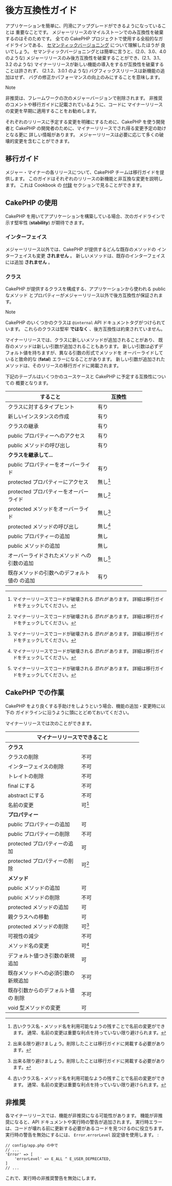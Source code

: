 # 後方互換性ガイド

アプリケーションを簡単に、円滑にアップグレードができるようになっていることは
重要なことです。
メジャーリリースのマイルストーンでのみ互換性を破棄するのはそのためです。
全ての CakePHP プロジェクトで使用する全般的なガイドラインである、
[セマンティックバージョニング](https://semver.org/) について理解したほうが
良いでしょう。
セマンティックバージョニングとは簡単に言うと、(2.0、3.0、4.0 のような)
メジャーリリースのみ後方互換性を破棄することができ、(2.1、3.1、3.2 のような)
マイナーリリースが新しい機能の導入をするが互換性を破棄することは許されず、
(2.1.2、3.0.1 のような) バグフィックスリリースは新機能の追加はせず、
バグの修正かパフォーマンスの向上のみにすることを意味します。

> [!NOTE]
> 非推奨は、フレームワークの次のメジャーバージョンで削除されます。
> 非推奨のコメントや移行ガイドに記載されているように、コードに
> マイナーリリースの変更を早期に適用することをお勧めします。

それぞれのリリースに予定する変更を明確にするために、CakePHP を使う開発者と
CakePHP の開発者のために、マイナーリリースでされ得る変更予定の助けとなる更に
詳しい情報があります。
メジャーリリースは必要に応じて多くの破壊的変更を含むことができます。

## 移行ガイド

メジャー・マイナーの各リリースについて、CakePHP チームは移行ガイドを提供します。
このガイドはそれぞれのリリースの新機能と非互換な変更を説明します。
これは Cookbook の [付録](../appendices) セクションで見ることができます。

## CakePHP の使用

CakePHP を用いてアプリケーションを構築している場合、次のガイドラインで示す堅牢性
(**stability**) が期待できます。

### インターフェイス

メジャーリリース以外では、CakePHP が提供するどんな既存のメソッドの
インターフェイスも変更 **されません** 。
新しいメソッドは、既存のインターフェイスには追加 **されません** 。

### クラス

CakePHP が提供するクラスを構成する、アプリケーションから使われる public なメソッド
とプロパティーがメジャーリリース以外で後方互換性が保証されます。

> [!NOTE]
> CakePHP のいくつかのクラスは `@internal` API ドキュメントタグがつけられています。
> これらのクラスは堅牢 **ではなく** 、後方互換性は約束されていません。

マイナーリリースでは、クラスに新しいメソッドが追加されることがあり、
既存のメソッドは新しい引数が追加されることもあります。
新しい引数は必ずデフォルト値を持ちますが、異なる引数の形式でメソッドを
オーバーライドしていると致命的な (**fatal**) エラーになることがあります。
新しい引数が追加されたメソッドは、そのリリースの移行ガイドに掲載されます。

下記のテーブルはいくつかのユースケースと CakePHP に予定する互換性についての
概要となります。

<table style="width:85%;">
<colgroup>
<col style="width: 55%" />
<col style="width: 29%" />
</colgroup>
<thead>
<tr>
<th>すること</th>
<th>互換性</th>
</tr>
</thead>
<tbody>
<tr>
<td>クラスに対するタイプヒント</td>
<td>有り</td>
</tr>
<tr>
<td>新しいインスタンスの作成</td>
<td>有り</td>
</tr>
<tr>
<td>クラスの継承</td>
<td>有り</td>
</tr>
<tr>
<td>public プロパティーへのアクセス</td>
<td>有り</td>
</tr>
<tr>
<td>public メソッドの呼び出し</td>
<td>有り</td>
</tr>
<tr>
<td colspan="2"><strong>クラスを継承して...</strong></td>
</tr>
<tr>
<td>public プロパティーをオーバーライド</td>
<td>有り</td>
</tr>
<tr>
<td>protected プロパティーにアクセス</td>
<td>無し<a href="#fn1" class="footnote-ref" id="fnref1" role="doc-noteref"><sup>1</sup></a></td>
</tr>
<tr>
<td>protected プロパティーをオーバーライド</td>
<td>無し<a href="#fn2" class="footnote-ref" id="fnref2" role="doc-noteref"><sup>2</sup></a></td>
</tr>
<tr>
<td>protected メソッドをオーバーライド</td>
<td>無し<a href="#fn3" class="footnote-ref" id="fnref3" role="doc-noteref"><sup>3</sup></a></td>
</tr>
<tr>
<td>protected メソッドの呼び出し</td>
<td>無し<a href="#fn4" class="footnote-ref" id="fnref4" role="doc-noteref"><sup>4</sup></a></td>
</tr>
<tr>
<td>public プロパティーの追加</td>
<td>無し</td>
</tr>
<tr>
<td>public メソッドの追加</td>
<td>無し</td>
</tr>
<tr>
<td>オーバーライドされたメソッド
への引数の追加</td>
<td>無し<a href="#fn5" class="footnote-ref" id="fnref5" role="doc-noteref"><sup>5</sup></a></td>
</tr>
<tr>
<td>既存メソッドの引数へのデフォルト値の
の追加</td>
<td>有り</td>
</tr>
</tbody>
</table>
<section id="footnotes" class="footnotes footnotes-end-of-document" role="doc-endnotes">
<hr />
<ol>
<li id="fn1"><p>マイナーリリースでコードが破壊される <em>恐れが</em> あります。
詳細は移行ガイドをチェックしてください。<a href="#fnref1" class="footnote-back" role="doc-backlink">↩︎</a></p></li>
<li id="fn2"><p>マイナーリリースでコードが破壊される <em>恐れが</em> あります。
詳細は移行ガイドをチェックしてください。<a href="#fnref2" class="footnote-back" role="doc-backlink">↩︎</a></p></li>
<li id="fn3"><p>マイナーリリースでコードが破壊される <em>恐れが</em> あります。
詳細は移行ガイドをチェックしてください。<a href="#fnref3" class="footnote-back" role="doc-backlink">↩︎</a></p></li>
<li id="fn4"><p>マイナーリリースでコードが破壊される <em>恐れが</em> あります。
詳細は移行ガイドをチェックしてください。<a href="#fnref4" class="footnote-back" role="doc-backlink">↩︎</a></p></li>
<li id="fn5"><p>マイナーリリースでコードが破壊される <em>恐れが</em> あります。
詳細は移行ガイドをチェックしてください。<a href="#fnref5" class="footnote-back" role="doc-backlink">↩︎</a></p></li>
</ol>
</section>

## CakePHP での作業

CakePHP をより良くする手助けをしようという場合、機能の追加・変更時に以下の
ガイドラインに沿うように頭にとどめておいてください。

マイナーリリースでは次のことができます。

<table style="width:83%;">
<colgroup>
<col style="width: 45%" />
<col style="width: 37%" />
</colgroup>
<thead>
<tr>
<th colspan="2">マイナーリリースでできること</th>
</tr>
</thead>
<tbody>
<tr>
<td colspan="2"><strong>クラス</strong></td>
</tr>
<tr>
<td>クラスの削除</td>
<td>不可</td>
</tr>
<tr>
<td>インターフェイスの削除</td>
<td>不可</td>
</tr>
<tr>
<td>トレイトの削除</td>
<td>不可</td>
</tr>
<tr>
<td>final にする</td>
<td>不可</td>
</tr>
<tr>
<td>abstract にする</td>
<td>不可</td>
</tr>
<tr>
<td>名前の変更</td>
<td>可<a href="#fn1" class="footnote-ref" id="fnref1" role="doc-noteref"><sup>1</sup></a></td>
</tr>
<tr>
<td colspan="2"><strong>プロパティー</strong></td>
</tr>
<tr>
<td>public プロパティーの追加</td>
<td>可</td>
</tr>
<tr>
<td>public プロパティーの削除</td>
<td>不可</td>
</tr>
<tr>
<td>protected プロパティーの追加</td>
<td>可</td>
</tr>
<tr>
<td>protected プロパティーの削除</td>
<td>可<a href="#fn2" class="footnote-ref" id="fnref2" role="doc-noteref"><sup>2</sup></a></td>
</tr>
<tr>
<td colspan="2"><strong>メソッド</strong></td>
</tr>
<tr>
<td>public メソッドの追加</td>
<td>可</td>
</tr>
<tr>
<td>public メソッドの削除</td>
<td>不可</td>
</tr>
<tr>
<td>protected メソッドの追加</td>
<td>可</td>
</tr>
<tr>
<td>親クラスへの移動</td>
<td>可</td>
</tr>
<tr>
<td>protected メソッドの削除</td>
<td>可<a href="#fn3" class="footnote-ref" id="fnref3" role="doc-noteref"><sup>3</sup></a></td>
</tr>
<tr>
<td>可視性の減少</td>
<td>不可</td>
</tr>
<tr>
<td>メソッド名の変更</td>
<td>可<a href="#fn4" class="footnote-ref" id="fnref4" role="doc-noteref"><sup>4</sup></a></td>
</tr>
<tr>
<td>デフォルト値つき引数の新規追加</td>
<td>可</td>
</tr>
<tr>
<td>既存メソッドへの必須引数の
新規追加</td>
<td>不可</td>
</tr>
<tr>
<td>既存引数からのデフォルト値の
削除</td>
<td>不可</td>
</tr>
<tr>
<td>void 型メソッドの変更</td>
<td>可</td>
</tr>
</tbody>
</table>
<section id="footnotes" class="footnotes footnotes-end-of-document" role="doc-endnotes">
<hr />
<ol>
<li id="fn1"><p>古いクラス名・メソッド名を利用可能なようの残すことで名前の変更ができます。
通常、名前の変更は重要な利点を持っていない限り避けられます。<a href="#fnref1" class="footnote-back" role="doc-backlink">↩︎</a></p></li>
<li id="fn2"><p>出来る限り避けましょう。削除したことは移行ガイドに掲載する必要があります。<a href="#fnref2" class="footnote-back" role="doc-backlink">↩︎</a></p></li>
<li id="fn3"><p>出来る限り避けましょう。削除したことは移行ガイドに掲載する必要があります。<a href="#fnref3" class="footnote-back" role="doc-backlink">↩︎</a></p></li>
<li id="fn4"><p>古いクラス名・メソッド名を利用可能なようの残すことで名前の変更ができます。
通常、名前の変更は重要な利点を持っていない限り避けられます。<a href="#fnref4" class="footnote-back" role="doc-backlink">↩︎</a></p></li>
</ol>
</section>

## 非推奨

各マイナーリリースでは、機能が非推奨になる可能性があります。
機能が非推奨になると、API ドキュメントや実行時の警告が追加されます。
実行時エラーは、コードが壊れる前に更新する必要があるコードを見つけるのに役立ちます。
実行時の警告を無効にするには、 `Error.errorLevel` 設定値を使用します。 :

``` text
// config/app.php の中で
// ...
'Error' => [
    'errorLevel' => E_ALL ^ E_USER_DEPRECATED,
]
// ...
```

これで、実行時の非推奨警告を無効にします。

